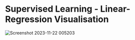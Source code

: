 # Supervised Learning - Linear-Regression Visualisation

![Screenshot 2023-11-22 005203](https://github.com/chauhansumitdev/linear-regression/assets/103536827/2b9b22f6-ce10-4d36-8b79-133177b3794a)
